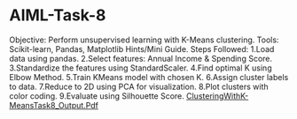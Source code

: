 # AIML-Task-8
 Objective: Perform unsupervised learning with K-Means clustering.
Tools: Scikit-learn, Pandas, Matplotlib Hints/Mini Guide.
Steps Followed:
1.Load data using pandas.
2.Select features: Annual Income & Spending Score.
3.Standardize the features using StandardScaler.
4.Find optimal K using Elbow Method.
5.Train KMeans model with chosen K.
6.Assign cluster labels to data.
7.Reduce to 2D using PCA for visualization.
8.Plot clusters with color coding.
9.Evaluate using Silhouette Score.
[ClusteringWithK-MeansTask8_Output.Pdf](https://github.com/user-attachments/files/21056124/ClusteringWithK-MeansTask8_Output.Pdf)
